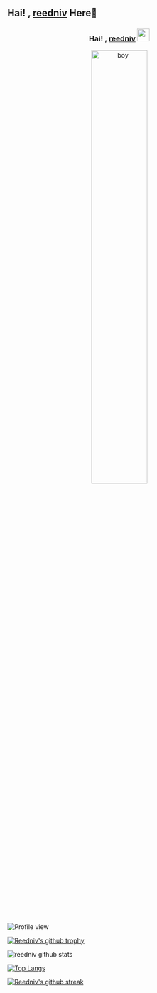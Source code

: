## Hai! , [reedniv](https://github.com/reedniv) Here👋


<h3 align="center">
  Hai! , <a href="https://github.com/reedniv" title=reedniv">reedniv</a> 
 <img src="https://media.giphy.com/media/hvRJCLFzcasrR4ia7z/giphy.gif" width="28">
</h3>



<center>
<img src="https://www.nicepng.com/png/full/158-1581606_cartoons-and-anime-easy-chibi-anime-boy.png" alt="boy" width="50%"/>
</center>

![Profile view](https://komarev.com/ghpvc/?username=reedniv&color=brightgreen)

[![Reedniv's github trophy](https://github-profile-trophy.vercel.app/?username=reedniv&row=1&theme=flat&no-bg=false)](https://github.com/reedniv/)

![reedniv github stats](https://github-readme-stats.vercel.app/api?username=reedniv&show_icons=true&theme=default)

[![Top Langs](https://github-readme-stats.vercel.app/api/top-langs/?username=reedniv&layout=compact)](https://github.com/reedniv)

[![Reedniv's github streak](https://github-readme-streak-stats.herokuapp.com/?user=reedniv&theme=buefy)](https://github.com/reedniv/github-readme-streak-stats)
